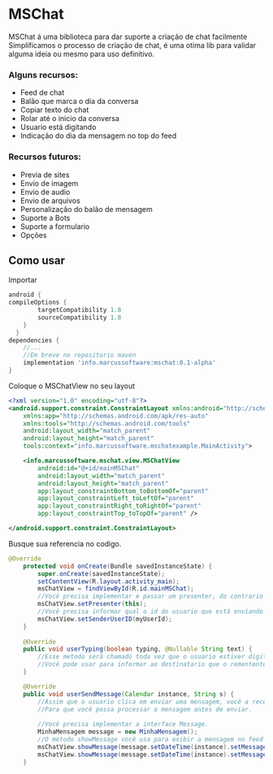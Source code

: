 # MSChat
MSChat á uma biblioteca para dar suporte a criação de chat facilmente
Simplificamos o processo de criação de chat, é uma otima lib para validar alguma ideia ou mesmo para uso definitivo.

### Alguns recursos:
- Feed de chat
- Balão que marca o dia da conversa
- Copiar texto do chat
- Rolar até o inicio da conversa
- Usuario está digitando
- Indicação do dia da mensagem no top do feed

### Recursos futuros:
- Previa de sites
- Envio de imagem
- Envio de audio
- Envio de arquivos
- Personalização do balão de mensagem
- Suporte a Bots
- Suporte a formulario
- Opções

## Como usar

Importar

```gradle
android {
compileOptions {
        targetCompatibility 1.8
        sourceCompatibility 1.8
    }
  }
dependencies {
    //...
    //Em breve no repositorio maven
    implementation 'info.marcussoftware:mschat:0.1-alpha'
}
```

Coloque o MSChatView no seu layout

```xml
<?xml version="1.0" encoding="utf-8"?>
<android.support.constraint.ConstraintLayout xmlns:android="http://schemas.android.com/apk/res/android"
    xmlns:app="http://schemas.android.com/apk/res-auto"
    xmlns:tools="http://schemas.android.com/tools"
    android:layout_width="match_parent"
    android:layout_height="match_parent"
    tools:context="info.marcussoftware.mschatexample.MainActivity">

    <info.marcussoftware.mschat.view.MSChatView
        android:id="@+id/mainMSChat"
        android:layout_width="match_parent"
        android:layout_height="match_parent"
        app:layout_constraintBottom_toBottomOf="parent"
        app:layout_constraintLeft_toLeftOf="parent"
        app:layout_constraintRight_toRightOf="parent"
        app:layout_constraintTop_toTopOf="parent" />

</android.support.constraint.ConstraintLayout>
```

Busque sua referencia no codigo.

```java
@Override
    protected void onCreate(Bundle savedInstanceState) {
        super.onCreate(savedInstanceState);
        setContentView(R.layout.activity_main);
        msChatView = findViewById(R.id.mainMSChat);
        //Você precisa implementar e passar um presenter, do contrario a lib irá lançar uma exceção
        msChatView.setPresenter(this);
        //Você precisa informar qual o id do usuario que está enviando a mensagem para que a mensagem seja exibida como dele
        msChatView.setSenderUserID(myUserId);
    }
    
    @Override
    public void userTyping(boolean typing, @Nullable String text) {
        //Esse metodo será chamado toda vez que o usuario estiver digitando algo.
        //Você pode usar para informar ao destinatario que o rementente está digitando.
    }

    @Override
    public void userSendMessage(Calendar instance, String s) {
        //Assim que o usuario clica em enviar uma mensagem, você a recebe aqui, ela não vai automaticamente para o feed.
        //Para que você possa processar a mensagem antes de enviar.
        
        //Você precisa implementar a interface Message.
        MinhaMensagem message = new MinhaMensagem();
        //O metodo showMessage você usa para exibir a mensagem no feed
        msChatView.showMessage(message.setDateTime(instance).setMessage(s).setUserName("Marcus").setUserId(myUserId));
        msChatView.showMessage(message.setDateTime(instance).setMessage(s).setUserName("Cliente").setUserId("13"));
    }
```
